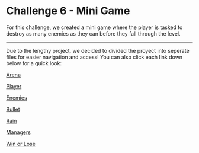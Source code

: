 # Challenge 6 - Mini Game

For this challenge, we created a mini game where the player is tasked to destroy as many enemies as they can before they fall through the level.

---

Due to the lengthy project, we decided to divided the proyect into seperate files for easier navigation and access! You can also click each link down below for a quick look:

[Arena](Arena.md) 

[Player](Player.md)

[Enemies](Enemies.md)

[Bullet](Bullet.md)

[Rain](Rain.md)

[Managers](Managers.md)

[Win or Lose](WinLose.md)
